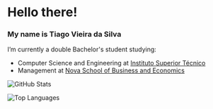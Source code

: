 # Hello there!

### **My name is Tiago Vieira da Silva**

I’m currently a double Bachelor's student studying:
  - Computer Science and Engineering at [Instituto Superior Técnico](https://tecnico.ulisboa.pt/pt/)
  - Management at [Nova School of Business and Economics](https://www.novasbe.unl.pt/pt/)


![GitHub Stats](https://github-readme-stats.vercel.app/api?username=trvds&show_icons=true&bg_color=30,e96443,904e95&title_color=fff&text_color=fff&icon_color=fff&count_private=true)

![Top Languages](https://github-readme-stats.vercel.app/api/top-langs/?username=trvds&theme=nord&count_private=true)
